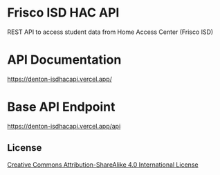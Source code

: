 
# Frisco ISD HAC API  
REST API to access student data from Home Access Center (Frisco ISD)   

# API Documentation
https://denton-isdhacapi.vercel.app/

# Base API Endpoint
https://denton-isdhacapi.vercel.app/api

## License  
[Creative Commons Attribution-ShareAlike 4.0 International License](http://creativecommons.org/licenses/by-sa/4.0/)

